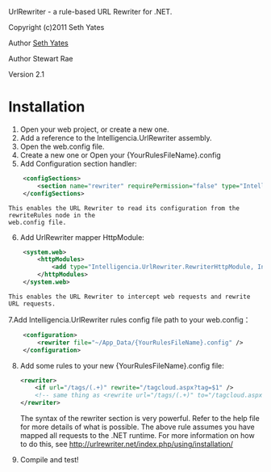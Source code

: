UrlRewriter - a rule-based URL Rewriter for .NET.

Copyright (c)2011 Seth Yates

Author [Seth Yates](https://github.com/sethyates/urlrewriter)

Author Stewart Rae

Version 2.1

Installation
============
1. Open your web project, or create a new one.
2. Add a reference to the Intelligencia.UrlRewriter assembly.
3. Open the web.config file.
4. Create a new one or Open your {YourRulesFileName}.config
5. Add Configuration section handler:

```XML
	<configSections>
		<section name="rewriter" requirePermission="false" type="Intelligencia.UrlRewriter.Configuration.RewriterConfigurationSectionHandler, Intelligencia.UrlRewriter" />
	</configSections>
```
  	
	This enables the URL Rewriter to read its configuration from the rewriteRules node in the
	web.config file.

6. Add UrlRewriter mapper HttpModule:

```XML
	<system.web>
		<httpModules>
			<add type="Intelligencia.UrlRewriter.RewriterHttpModule, Intelligencia.UrlRewriter" name="UrlRewriter" />
		</httpModules>
	</system.web>
```
  	
	This enables the URL Rewriter to intercept web requests and rewrite URL requests.
	
7.Add Intelligencia.UrlRewriter rules config file path to your web.config：

```XML
	<configuration>
		<rewriter file="~/App_Data/{YourRulesFileName}.config" />
	</configuration>
```
  	
8. Add some rules to your new {YourRulesFileName}.config file:

  	```XML
	<rewriter>
		<if url="/tags/(.+)" rewrite="/tagcloud.aspx?tag=$1" />
		<!-- same thing as <rewrite url="/tags/(.+)" to="/tagcloud.aspx?tag=$1" processing="stop" /> -->
	</rewriter>
  	```
  	
	The syntax of the rewriter section is very powerful.  Refer to the help file for more details
	of what is possible.  The above rule assumes you have mapped all requests to the .NET runtime.
	For more information on how to do this, see http://urlrewriter.net/index.php/using/installation/

9. Compile and test!
